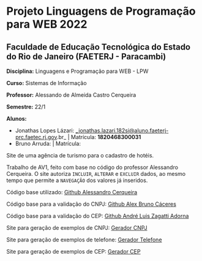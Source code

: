 # Projeto Linguagens de Programação para WEB 2022

## Faculdade de Educação Tecnológica do Estado do Rio de Janeiro (FAETERJ - Paracambi)
**Disciplina:** Linguagens e Programação para WEB - LPW

**Curso:** Sistemas de Informação 

**Professor:** Alessando de Almeida Castro Cerqueira

**Semestre:** 22/1

**Alunos:** 
  - Jonathas Lopes Lázari: _jonathas.lazari.182si@aluno.faeterj-prc.faetec.rj.gov.br_ | Matrícula: **1820468300031**
  - Bruno Arruda: | Matrícula: 
  


Site de uma agência de turismo para o cadastro de hotéis. 

Trabalho de AV1, feito com base no código do professor Alessandro Cerqueira. O site autoriza `INCLUIR`, `ALTERAR` e `EXCLUIR` dados, ao mesmo tempo que permite a `NAVEGAÇÃO` dos valores já inseridos. 

Código base utilizado: [Github Alessandro Cerqueira](https://github.com/alessandro-cerqueira/faeterjBase)

Código base para a validação do CNPJ: [Github Alex Bruno Cáceres](https://gist.github.com/alexbruno/6623b5afa847f891de9cb6f704d86d02)

Código base para a validação do CEP: [Github André Luis Zagatti Adorna](https://gist.github.com/AZagatti/c853ee3017c95d8d353b79d63d9a4d36)

Site para geração de exemplos de CNPJ: [Gerador CNPJ](https://geradornv.com.br/gerador-cnpj/)

Site para geração de exemplos de telefone: [Gerador Telefone](https://geradornv.com.br/gerador-telefone/)

Site para geração de exemplos de CEP: [Gerador CEP](https://geradornv.com.br/gerador-cep/)


